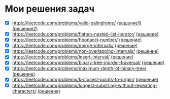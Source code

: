 # Мои решения задач

- [x] https://leetcode.com/problems/valid-palindrome/ [(решение1)](https://github.com/Nenamanui/Leet_tasks/blob/main/Palindrome_125.py) [(решение2)](https://github.com/Nenamanui/Leet_tasks/blob/main/Palindrome_second_125.py)
- [x] https://leetcode.com/problems/flatten-nested-list-iterator/ [(решение)](https://github.com/Nenamanui/Leet_tasks/blob/main/Flatten_Nested_List_341.py)
- [x] https://leetcode.com/problems/fibonacci-number/ [(решение)](https://github.com/Nenamanui/Leet_tasks/blob/main/Fibonacci_Number_509.py)
- [x] https://leetcode.com/problems/merge-intervals/ [(решение)](https://github.com/Nenamanui/Leet_tasks/blob/main/Merge_Intervals_56.py)
- [x] https://leetcode.com/problems/non-overlapping-intervals/ [(решение)](https://github.com/Nenamanui/Leet_tasks/blob/main/Nonoverlapping_intervals_435.py)
- [x] https://leetcode.com/problems/insert-interval/ [(решение)](https://github.com/Nenamanui/Leet_tasks/blob/main/Insert_Interval_57.py)
- [x] https://leetcode.com/problems/binary-tree-inorder-traversal/ [(решение)](https://github.com/Nenamanui/Leet_tasks/blob/main/Binary_Tree_Inorder_Traversal_94.py)
- [x] https://leetcode.com/problems/maximum-depth-of-binary-tree/ [(решение)](https://github.com/Nenamanui/Leet_tasks/blob/main/Maximum_Depth_Of_Binary_Tree_104.py)
- [x] https://leetcode.com/problems/k-closest-points-to-origin/ [(решение)](https://github.com/Nenamanui/Leet_tasks/blob/main/K_Closest_Points_To_Origin_973.py)
- [x] https://leetcode.com/problems/longest-substring-without-repeating-characters/ [(решение)](https://github.com/Nenamanui/Leet_tasks/blob/main/Longest_Substring_Without_Repeating_Characters_3.py)